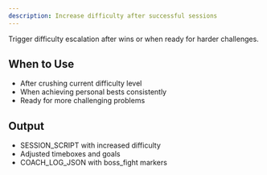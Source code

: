 ```yaml
---
description: Increase difficulty after successful sessions
---
```


Trigger difficulty escalation after wins or when ready for harder challenges.

## When to Use
- After crushing current difficulty level
- When achieving personal bests consistently
- Ready for more challenging problems

## Output
- SESSION_SCRIPT with increased difficulty
- Adjusted timeboxes and goals
- COACH_LOG_JSON with boss_fight markers
